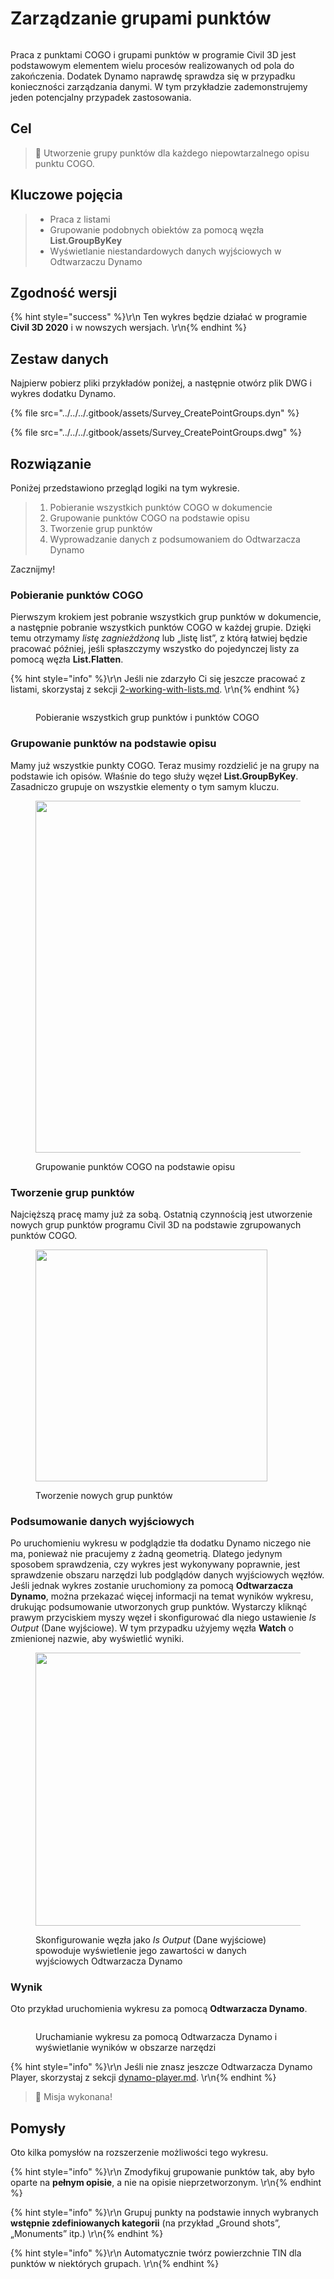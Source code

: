 # Zarządzanie grupami punktów

<figure><img src="../../../.gitbook/assets/Survey_CreatePointGroups_Player.gif" alt=""><figcaption></figcaption></figure>

Praca z punktami COGO i grupami punktów w programie Civil 3D jest podstawowym elementem wielu procesów realizowanych od pola do zakończenia. Dodatek Dynamo naprawdę sprawdza się w przypadku konieczności zarządzania danymi. W tym przykładzie zademonstrujemy jeden potencjalny przypadek zastosowania.  

## Cel

> :dart: Utworzenie grupy punktów dla każdego niepowtarzalnego opisu punktu COGO. 

## Kluczowe pojęcia

> * Praca z listami
> * Grupowanie podobnych obiektów za pomocą węzła **List.GroupByKey**
> * Wyświetlanie niestandardowych danych wyjściowych w Odtwarzaczu Dynamo

## Zgodność wersji

{% hint style="success" %}\r\n Ten wykres będzie działać w programie **Civil 3D 2020** i w nowszych wersjach. \r\n{% endhint %}

## Zestaw danych

Najpierw pobierz pliki przykładów poniżej, a następnie otwórz plik DWG i wykres dodatku Dynamo.

{% file src="../../../.gitbook/assets/Survey_CreatePointGroups.dyn" %}

{% file src="../../../.gitbook/assets/Survey_CreatePointGroups.dwg" %}

## Rozwiązanie

Poniżej przedstawiono przegląd logiki na tym wykresie.

> 1. Pobieranie wszystkich punktów COGO w dokumencie
> 2. Grupowanie punktów COGO na podstawie opisu
> 3. Tworzenie grup punktów
> 4. Wyprowadzanie danych z podsumowaniem do Odtwarzacza Dynamo

Zacznijmy!

### Pobieranie punktów COGO

Pierwszym krokiem jest pobranie wszystkich grup punktów w dokumencie, a następnie pobranie wszystkich punktów COGO w każdej grupie. Dzięki temu otrzymamy _listę zagnieżdżoną_ lub „listę list”, z którą łatwiej będzie pracować później, jeśli spłaszczymy wszystko do pojedynczej listy za pomocą węzła **List.Flatten**.

{% hint style="info" %}\r\n Jeśli nie zdarzyło Ci się jeszcze pracować z listami, skorzystaj z sekcji [2-working-with-lists.md](../../../5\_essential\_nodes\_and\_concepts/5-4\_designing-with-lists/2-working-with-lists.md "mention"). \r\n{% endhint %}

<figure><img src="../../../.gitbook/assets/Survey_CreatePointGroups_GetPoints.png" alt=""><figcaption><p>Pobieranie wszystkich grup punktów i punktów COGO </p></figcaption></figure>

### Grupowanie punktów na podstawie opisu

Mamy już wszystkie punkty COGO. Teraz musimy rozdzielić je na grupy na podstawie ich opisów. Właśnie do tego służy węzeł **List.GroupByKey**. Zasadniczo grupuje on wszystkie elementy o tym samym kluczu.

<figure><img src="../../../.gitbook/assets/Survey_CreatePointGroups_GroupPoints.png" alt="" width="563"><figcaption><p>Grupowanie punktów COGO na podstawie opisu</p></figcaption></figure>

### Tworzenie grup punktów

Najcięższą pracę mamy już za sobą. Ostatnią czynnością jest utworzenie nowych grup punktów programu Civil 3D na podstawie zgrupowanych punktów COGO.

<figure><img src="../../../.gitbook/assets/Survey_CreatePointGroups_CreatePointGroups.png" alt="" width="371"><figcaption><p>Tworzenie nowych grup punktów</p></figcaption></figure>

### Podsumowanie danych wyjściowych

Po uruchomieniu wykresu w podglądzie tła dodatku Dynamo niczego nie ma, ponieważ nie pracujemy z żadną geometrią. Dlatego jedynym sposobem sprawdzenia, czy wykres jest wykonywany poprawnie, jest sprawdzenie obszaru narzędzi lub podglądów danych wyjściowych węzłów. Jeśli jednak wykres zostanie uruchomiony za pomocą **Odtwarzacza Dynamo**, można przekazać więcej informacji na temat wyników wykresu, drukując podsumowanie utworzonych grup punktów. Wystarczy kliknąć prawym przyciskiem myszy węzeł i skonfigurować dla niego ustawienie _Is Output_ (Dane wyjściowe). W tym przypadku użyjemy węzła **Watch** o zmienionej nazwie, aby wyświetlić wyniki.

<figure><img src="../../../.gitbook/assets/Survey_CreatePointGroups_Output.png" alt="" width="437"><figcaption><p>Skonfigurowanie węzła jako <em>Is Output</em> (Dane wyjściowe) spowoduje wyświetlenie jego zawartości w danych wyjściowych Odtwarzacza Dynamo</p></figcaption></figure>

### Wynik

Oto przykład uruchomienia wykresu za pomocą **Odtwarzacza Dynamo**.

<figure><img src="../../../.gitbook/assets/Survey_CreatePointGroups_Player.gif" alt=""><figcaption><p>Uruchamianie wykresu za pomocą Odtwarzacza Dynamo i wyświetlanie wyników w obszarze narzędzi</p></figcaption></figure>

{% hint style="info" %}\r\n Jeśli nie znasz jeszcze Odtwarzacza Dynamo Player, skorzystaj z sekcji [dynamo-player.md](../../dynamo-player.md "mention"). \r\n{% endhint %}

> :tada: Misja wykonana!

## Pomysły

Oto kilka pomysłów na rozszerzenie możliwości tego wykresu.

{% hint style="info" %}\r\n Zmodyfikuj grupowanie punktów tak, aby było oparte na **pełnym opisie**, a nie na opisie nieprzetworzonym. \r\n{% endhint %}

{% hint style="info" %}\r\n Grupuj punkty na podstawie innych wybranych **wstępnie zdefiniowanych kategorii** (na przykład „Ground shots”, „Monuments” itp.) \r\n{% endhint %}

{% hint style="info" %}\r\n Automatycznie twórz powierzchnie TIN dla punktów w niektórych grupach. \r\n{% endhint %}
